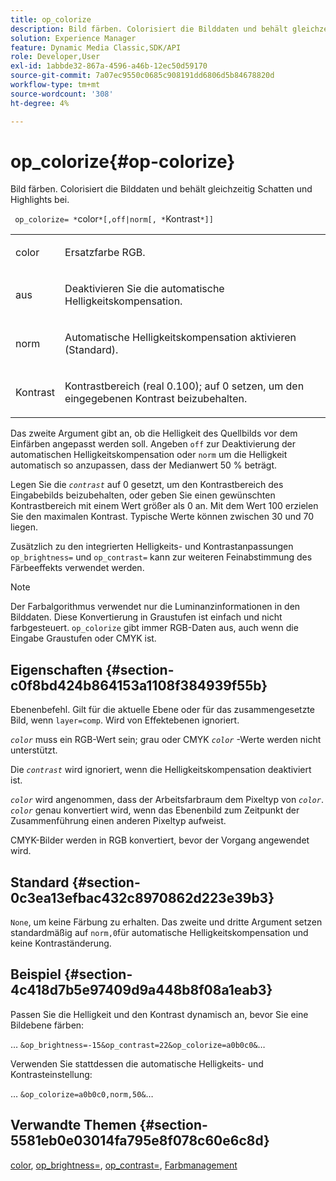 ```yaml
---
title: op_colorize
description: Bild färben. Colorisiert die Bilddaten und behält gleichzeitig Schatten und Highlights bei.
solution: Experience Manager
feature: Dynamic Media Classic,SDK/API
role: Developer,User
exl-id: 1abbde32-867a-4596-a46b-12ec50d59170
source-git-commit: 7a07ec9550c0685c908191dd6806d5b84678820d
workflow-type: tm+mt
source-wordcount: '308'
ht-degree: 4%

---
```


# op_colorize{#op-colorize}

Bild färben. Colorisiert die Bilddaten und behält gleichzeitig Schatten und Highlights bei.

` op_colorize= *`color`*[,off|norm[, *`Kontrast`*]]`

<table id="simpletable_768D6CDF3F734E7F89DC7AB2EAAC0C77"> 
 <tr class="strow"> 
  <td class="stentry"> <p> <span class="varname"> color </span> </p> </td> 
  <td class="stentry"> <p>Ersatzfarbe RGB. </p> </td> 
 </tr> 
 <tr class="strow"> 
  <td class="stentry"> <p> <span class="codeph"> aus </span> </p> </td> 
  <td class="stentry"> <p>Deaktivieren Sie die automatische Helligkeitskompensation. </p> </td> 
 </tr> 
 <tr class="strow"> 
  <td class="stentry"> <p> <span class="codeph"> norm </span> </p> </td> 
  <td class="stentry"> <p>Automatische Helligkeitskompensation aktivieren (Standard). </p> </td> 
 </tr> 
 <tr class="strow"> 
  <td class="stentry"> <p> <span class="varname"> Kontrast </span> </p> </td> 
  <td class="stentry"> <p>Kontrastbereich (real 0.100); auf 0 setzen, um den eingegebenen Kontrast beizubehalten. </p> </td> 
 </tr> 
</table>

Das zweite Argument gibt an, ob die Helligkeit des Quellbilds vor dem Einfärben angepasst werden soll. Angeben `off` zur Deaktivierung der automatischen Helligkeitskompensation oder `norm` um die Helligkeit automatisch so anzupassen, dass der Medianwert 50 % beträgt.

Legen Sie die *`contrast`* auf 0 gesetzt, um den Kontrastbereich des Eingabebilds beizubehalten, oder geben Sie einen gewünschten Kontrastbereich mit einem Wert größer als 0 an. Mit dem Wert 100 erzielen Sie den maximalen Kontrast. Typische Werte können zwischen 30 und 70 liegen.

Zusätzlich zu den integrierten Helligkeits- und Kontrastanpassungen `op_brightness=` und `op_contrast=` kann zur weiteren Feinabstimmung des Färbeeffekts verwendet werden.

>[!NOTE]
>
>Der Farbalgorithmus verwendet nur die Luminanzinformationen in den Bilddaten. Diese Konvertierung in Graustufen ist einfach und nicht farbgesteuert. `op_colorize` gibt immer RGB-Daten aus, auch wenn die Eingabe Graustufen oder CMYK ist.

## Eigenschaften {#section-c0f8bd424b864153a1108f384939f55b}

Ebenenbefehl. Gilt für die aktuelle Ebene oder für das zusammengesetzte Bild, wenn `layer=comp`. Wird von Effektebenen ignoriert.

*`color`* muss ein RGB-Wert sein; grau oder CMYK *`color`* -Werte werden nicht unterstützt.

Die *`contrast`* wird ignoriert, wenn die Helligkeitskompensation deaktiviert ist.

*`color`* wird angenommen, dass der Arbeitsfarbraum dem Pixeltyp von *`color`*. *`color`* genau konvertiert wird, wenn das Ebenenbild zum Zeitpunkt der Zusammenführung einen anderen Pixeltyp aufweist.

CMYK-Bilder werden in RGB konvertiert, bevor der Vorgang angewendet wird.

## Standard {#section-0c3ea13efbac432c8970862d223e39b3}

`None`, um keine Färbung zu erhalten. Das zweite und dritte Argument setzen standardmäßig auf `norm,0`für automatische Helligkeitskompensation und keine Kontraständerung.

## Beispiel {#section-4c418d7b5e97409d9a448b8f08a1eab3}

Passen Sie die Helligkeit und den Kontrast dynamisch an, bevor Sie eine Bildebene färben:

… `&op_brightness=-15&op_contrast=22&op_colorize=a0b0c0&`…

Verwenden Sie stattdessen die automatische Helligkeits- und Kontrasteinstellung:

… `&op_colorize=a0b0c0,norm,50&`…

## Verwandte Themen {#section-5581eb0e03014fa795e8f078c60e6c8d}

[color](/help/aem-is-ir-api/is-api/http-ref/image-serving-api-ref/c-http-protocol-reference/c-data-types/r-is-http-color.md), [op_brightness=](../../../../../is-api/http-ref/image-serving-api-ref/c-http-protocol-reference/c-command-reference/r-op-brightness.md#reference-edf79dc41ae5411c80bec3ee3731c58a), [op_contrast=](../../../../../is-api/http-ref/image-serving-api-ref/c-http-protocol-reference/c-command-reference/r-op-contrast.md#reference-b26dfa9869fd43bebea0fbb8e9fe743d), [Farbmanagement](../../../../../is-api/http-ref/image-serving-api-ref/c-http-protocol-reference/c-syntax-and-features/r-color-management.md#reference-c7e4a72d589145189f7e4bcb6b4544d7)
